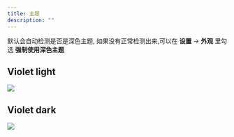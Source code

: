 ```yaml
---
title: 主题
description: ""
---
```


默认会自动检测是否是深色主题, 如果没有正常检测出来,可以在 **设置** -> **外观** 里勾选 **强制使用深色主题**

## Violet light

<img src="/violet_light.png"/>

## Violet dark

<img src="/violet_dark.png"/>
